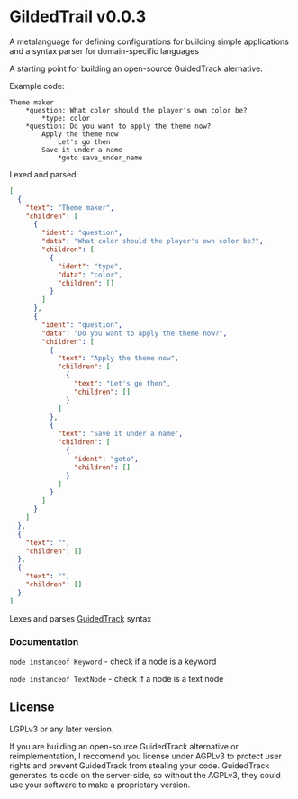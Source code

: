 # GildedTrail v0.0.3
A metalanguage for defining configurations for building simple applications and a syntax parser for domain-specific languages

A starting point for building an open-source GuidedTrack alernative.

Example code:
```
Theme maker
    *question: What color should the player's own color be?
        *type: color
    *question: Do you want to apply the theme now?
        Apply the theme now
            Let's go then
        Save it under a name
            *goto save_under_name
```

Lexed and parsed:
```json
[
  {
    "text": "Theme maker",
    "children": [
      {
        "ident": "question",
        "data": "What color should the player's own color be?",
        "children": [
          {
            "ident": "type",
            "data": "color",
            "children": []
          }
        ]
      },
      {
        "ident": "question",
        "data": "Do you want to apply the theme now?",
        "children": [
          {
            "text": "Apply the theme now",
            "children": [
              {
                "text": "Let's go then",
                "children": []
              }
            ]
          },
          {
            "text": "Save it under a name",
            "children": [
              {
                "ident": "goto",
                "children": []
              }
            ]
          }
        ]
      }
    ]
  },
  {
    "text": "",
    "children": []
  },
  {
    "text": "",
    "children": []
  }
]
```

Lexes and parses [GuidedTrack](https://www.guidedtrack.com/) syntax

### Documentation
`node instanceof Keyword` - check if a node is a keyword

`node instanceof TextNode` - check if a node is a text node

## License
LGPLv3 or any later version.

If you are building an open-source GuidedTrack alternative or reimplementation, I reccomend you license under AGPLv3 to protect user rights and prevent GuidedTrack from stealing your code. GuidedTrack generates its code on the server-side, so without the AGPLv3, they could use your software to make a proprietary version.
